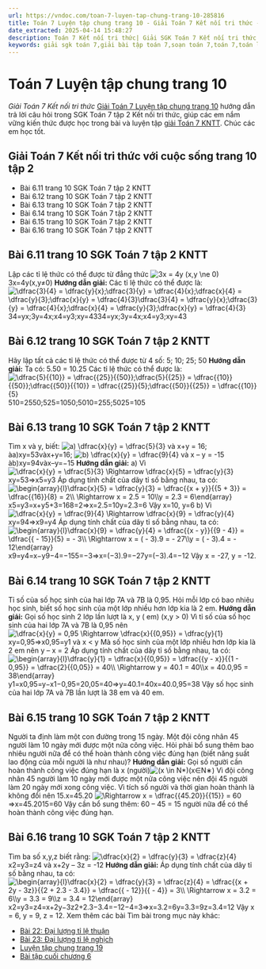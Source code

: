 ```yaml
---
url: https://vndoc.com/toan-7-luyen-tap-chung-trang-10-285816
title: Toán 7 Luyện tập chung trang 10 - Giải Toán 7 Kết nối tri thức - VnDoc.com
date_extracted: 2025-04-14 15:48:27
description: Toán 7 Kết nối tri thức| Giải SGK Toán 7 Kết nối tri thức | Giải Toán 7 Kết nối tri thức| Giải Toán 7 KNTT bài 21: Tính chất của dãy tỉ số bằng nhau hướng dẫn giải chi tiết cho từng bài tập trong sgk Toán 7 tập 2 sách Kết nối tri thức với cuộc sống.
keywords: giải sgk toán 7,giải bài tập toán 7,soạn toán 7,toán 7,toán lớp 7,giải toán 7,sgk toán 7,toan 7,giai toan 7,toán 7 tập 2,toán lớp 7 tập 2,bài tập toán lớp 7,giải bài tập toán lớp 7,sgk toán 7 tập 2,toán 7 chân trời sáng tạo,giải toán 7 Kết nối tri thức,giải Toán 7 Luyện tập chung trang 10,Luyện tập chung trang 10,Giải Toán 7 Kết nối tri thức Luyện tập chung trang 10
---
```


# Toán 7 Luyện tập chung trang 10
 _Giải Toán 7 Kết nối tri thức_
[Giải Toán 7 Luyện tập chung trang 10](<https://vndoc.com/toan-7-luyen-tap-chung-trang-10-285816>) hướng dẫn trả lời câu hỏi trong SGK Toán 7 tập 2 Kết nối tri thức, giúp các em nắm vững kiến thức được học trong bài và luyện tập [giải Toán 7 KNTT](<https://vndoc.com/toan-7-tap-2-kntt>). Chúc các em học tốt.
## Giải Toán 7 Kết nối tri thức với cuộc sống trang 10 tập 2
  * Bài 6.11 trang 10 SGK Toán 7 tập 2 KNTT
  * Bài 6.12 trang 10 SGK Toán 7 tập 2 KNTT
  * Bài 6.13 trang 10 SGK Toán 7 tập 2 KNTT
  * Bài 6.14 trang 10 SGK Toán 7 tập 2 KNTT
  * Bài 6.15 trang 10 SGK Toán 7 tập 2 KNTT
  * Bài 6.16 trang 10 SGK Toán 7 tập 2 KNTT

## Bài 6.11 trang 10 SGK Toán 7 tập 2 KNTT
Lập các tỉ lệ thức có thể được từ đẳng thức ![3x = 4y \(x,y \\ne 0\)](https://i.vdoc.vn/data/image/blank.png)3x=4y\(x,y≠0\)
**Hướng dẫn giải:**
Các tỉ lệ thức có thể được là:
![\\dfrac{3}{4} = \\dfrac{y}{x};\\dfrac{3}{y} = \\dfrac{4}{x};\\dfrac{x}{4} = \\dfrac{y}{3};\\dfrac{x}{y} = \\dfrac{4}{3}\\dfrac{3}{4} = \\dfrac{y}{x};\\dfrac{3}{y} = \\dfrac{4}{x};\\dfrac{x}{4} = \\dfrac{y}{3};\\dfrac{x}{y} = \\dfrac{4}{3}](https://i.vdoc.vn/data/image/blank.png)34=yx;3y=4x;x4=y3;xy=4334=yx;3y=4x;x4=y3;xy=43
## Bài 6.12 trang 10 SGK Toán 7 tập 2 KNTT
Hãy lập tất cả các tỉ lệ thức có thể được từ 4 số: 5; 10; 25; 50
**Hướng dẫn giải:**
Ta có: 5.50 = 10.25
Các tỉ lệ thức có thể được là:
![\\dfrac{5}{{10}} = \\dfrac{{25}}{{50}};\\dfrac{5}{{25}} = \\dfrac{{10}}{{50}};\\dfrac{{50}}{{10}} = \\dfrac{{25}}{5};\\dfrac{{50}}{{25}} = \\dfrac{{10}}{5}](https://i.vdoc.vn/data/image/blank.png)510=2550;525=1050;5010=255;5025=105
## Bài 6.13 trang 10 SGK Toán 7 tập 2 KNTT
Tìm x và y, biết:
![a\) \\dfrac{x}{y} = \\dfrac{5}{3} và x+y = 16;](https://i.vdoc.vn/data/image/blank.png)àa\)xy=53vàx+y=16;
![b\) \\dfrac{x}{y} = \\dfrac{9}{4} và x – y = -15](https://i.vdoc.vn/data/image/blank.png)àb\)xy=94vàx–y=−15
**Hướng dẫn giải:**
a\) Vì ![\\dfrac{x}{y} = \\dfrac{5}{3} \\Rightarrow \\dfrac{x}{5} = \\dfrac{y}{3}](https://i.vdoc.vn/data/image/blank.png)xy=53⇒x5=y3
Áp dụng tính chất của dãy tỉ số bằng nhau, ta có:
![\\begin{array}{l}\\dfrac{x}{5} = \\dfrac{y}{3} = \\dfrac{{x + y}}{{5 + 3}} = \\dfrac{{16}}{8} = 2\\\\ \\Rightarrow x = 2.5 = 10\\\\y = 2.3 = 6\\end{array}](https://i.vdoc.vn/data/image/blank.png)x5=y3=x+y5+3=168=2⇒x=2.5=10y=2.3=6
Vậy x=10, y=6
b\) Vì ![\\dfrac{x}{y} = \\dfrac{9}{4} \\Rightarrow \\dfrac{x}{9} = \\dfrac{y}{4}](https://i.vdoc.vn/data/image/blank.png)xy=94⇒x9=y4
Áp dụng tính chất của dãy tỉ số bằng nhau, ta có:
![\\begin{array}{l}\\dfrac{x}{9} = \\dfrac{y}{4} = \\dfrac{{x - y}}{{9 - 4}} = \\dfrac{{ - 15}}{5} =  - 3\\\\ \\Rightarrow x = \( - 3\).9 =  - 27\\\\y = \( - 3\).4 =  - 12\\end{array}](https://i.vdoc.vn/data/image/blank.png)x9=y4=x−y9−4=−155=−3⇒x=\(−3\).9=−27y=\(−3\).4=−12
Vậy x = -27, y = -12.
## Bài 6.14 trang 10 SGK Toán 7 tập 2 KNTT
Tỉ số của số học sinh của hai lớp 7A và 7B là 0,95. Hỏi mỗi lớp có bao nhiêu học sinh, biết số học sinh của một lớp nhiều hơn lớp kia là 2 em.
**Hướng dẫn giải:**
Gọi số học sinh 2 lớp lần lượt là x, y \( em\) \(x,y > 0\)
Vì tỉ số của số học sinh của hai lớp 7A và 7B là 0,95 nên ![\\dfrac{x}{y} = 0,95 \\Rightarrow \\dfrac{x}{{0,95}} = \\dfrac{y}{1}](https://i.vdoc.vn/data/image/blank.png)xy=0,95⇒x0,95=y1 và x < y
Mà số học sinh của một lớp nhiều hơn lớp kia là 2 em nên y – x = 2
Áp dụng tính chất của dãy tỉ số bằng nhau, ta có:
![\\begin{array}{l}\\dfrac{y}{1} = \\dfrac{x}{{0,95}} = \\dfrac{{y - x}}{{1 - 0,95}} = \\dfrac{2}{{0,05}} = 40\\\\ \\Rightarrow y = 40.1 = 40\\\\x = 40.0,95 = 38\\end{array}](https://i.vdoc.vn/data/image/blank.png)y1=x0,95=y−x1−0,95=20,05=40⇒y=40.1=40x=40.0,95=38
Vậy số học sinh của hai lớp 7A và 7B lần lượt là 38 em và 40 em.
## Bài 6.15 trang 10 SGK Toán 7 tập 2 KNTT
Người ta định làm một con đường trong 15 ngày. Một đội công nhân 45 người làm 10 ngày mới được một nửa công việc. Hỏi phải bổ sung thêm bao nhiêu người nữa để có thể hoàn thành công việc đúng hạn \(biết năng suất lao động của mỗi người là như nhau\)?
**Hướng dẫn giải:**
Gọi số người cần hoàn thành công việc đúng hạn là x \(người\)![\(x  \\in N*\)](https://i.vdoc.vn/data/image/blank.png)\(x∈N∗\)
Vì đội công nhân 45 người làm 10 ngày mới được một nửa công việc nên đội 45 người làm 20 ngày mới xong công việc.
Vì tích số người và thời gian hoàn thành là không đổi nên
15.x=45.20
![\\Rightarrow x = \\dfrac{{45.20}}{{15}} = 60](https://i.vdoc.vn/data/image/blank.png)⇒x=45.2015=60
Vậy cần bổ sung thêm: 60 – 45 = 15 người nữa để có thể hoàn thành công việc đúng hạn.
## Bài 6.16 trang 10 SGK Toán 7 tập 2 KNTT
Tìm ba số x,y,z biết rằng: ![\\dfrac{x}{2} = \\dfrac{y}{3} = \\dfrac{z}{4}](https://i.vdoc.vn/data/image/blank.png)x2=y3=z4 và x+2y – 3z = -12
**Hướng dẫn giải:**
Áp dụng tính chất của dãy tỉ số bằng nhau, ta có:
![\\begin{array}{l}\\dfrac{x}{2} = \\dfrac{y}{3} = \\dfrac{z}{4} = \\dfrac{{x + 2y - 3z}}{{2 + 2.3 - 3.4}} = \\dfrac{{ - 12}}{{ - 4}} = 3\\\\ \\Rightarrow x = 3.2 = 6\\\\y = 3.3 = 9\\\\z = 3.4 = 12\\end{array}](https://i.vdoc.vn/data/image/blank.png)x2=y3=z4=x+2y−3z2+2.3−3.4=−12−4=3⇒x=3.2=6y=3.3=9z=3.4=12
Vậy x = 6, y = 9, z = 12.
Xem thêm các bài Tìm bài trong mục này khác:
  * [Bài 22: Đại lượng tỉ lệ thuận ](</toan-7-bai-22-dai-luong-ti-le-thuan-283654>)
  * [Bài 23: Đại lượng tỉ lệ nghịch](</toan-7-bai-23-dai-luong-ti-le-nghich-285821>)
  * [Luyện tập chung trang 19](</toan-7-luyen-tap-chung-trang-19-285822>)
  * [Bài tập cuối chương 6](</toan-7-bai-tap-cuoi-chuong-6-ket-noi-tri-thuc-285824>)

